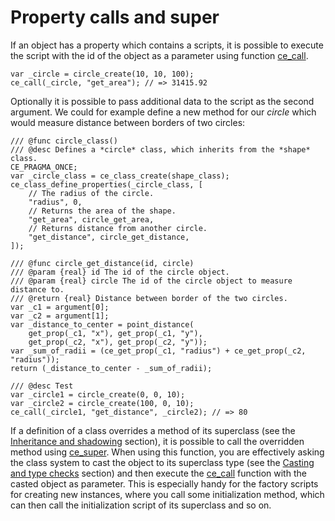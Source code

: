 # Property calls and super
If an object has a property which contains a scripts, it is possible to execute the script with the id of the object as a parameter using function [ce_call](./ce_call.html).

```gml
var _circle = circle_create(10, 10, 100);
ce_call(_circle, "get_area"); // => 31415.92
```

Optionally it is possible to pass additional data to the script as the second argument. We could for example define a new method for our *circle* which would measure distance between borders of two circles:

```gml
/// @func circle_class()
/// @desc Defines a *circle* class, which inherits from the *shape* class.
CE_PRAGMA_ONCE;
var _circle_class = ce_class_create(shape_class);
ce_class_define_properties(_circle_class, [
    // The radius of the circle.
    "radius", 0,
    // Returns the area of the shape.
    "get_area", circle_get_area,
    // Returns distance from another circle.
    "get_distance", circle_get_distance,
]);

/// @func circle_get_distance(id, circle)
/// @param {real} id The id of the circle object.
/// @param {real} circle The id of the circle object to measure distance to.
/// @return {real} Distance between border of the two circles.
var _c1 = argument[0];
var _c2 = argument[1];
var _distance_to_center = point_distance(
    get_prop(_c1, "x"), get_prop(_c1, "y"),
    get_prop(_c2, "x"), get_prop(_c2, "y"));
var _sum_of_radii = (ce_get_prop(_c1, "radius") + ce_get_prop(_c2, "radius"));
return (_distance_to_center - _sum_of_radii);

/// @desc Test
var _circle1 = circle_create(0, 0, 10);
var _circle2 = circle_create(100, 0, 10);
ce_call(_circle1, "get_distance", _circle2); // => 80
```

If a definition of a class overrides a method of its superclass (see the [Inheritance and shadowing](./ClassInheritanceAndShadowing.html) section), it is possible to call the overridden method using [ce_super](./ce_super.html). When using this function, you are effectively asking the class system to cast the object to its superclass type (see the [Casting and type checks](./ClassCastingAndTypeChecks.html) section) and then execute the [ce_call](./ce_call.html) function with the casted object as parameter. This is especially handy for the factory scripts for creating new instances, where you call some initialization method, which can then call the initialization script of its superclass and so on.
